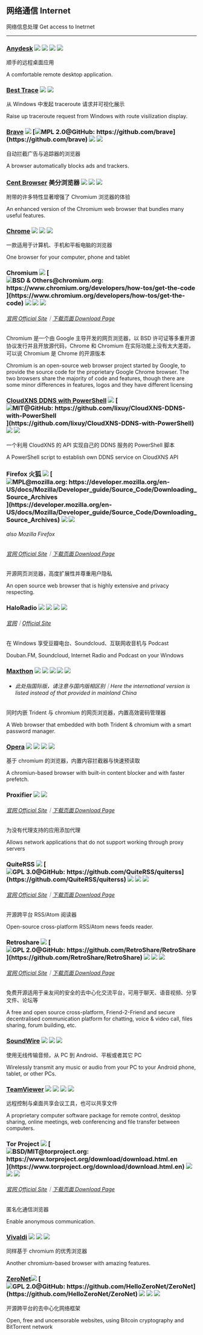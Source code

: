 ## 网络通信   Internet

网络信息处理   Get access to Inetrnet

---

### [Anydesk](http://anydesk.com/) ![](/assets/图片2.png) ![](/assets/earth-globe.png) ![](/assets/usb.png) ![](/assets/multi_platform.png)

顺手的远程桌面应用

A comfortable remote desktop application.

### [Best Trace](https://www.ipip.net/download.html) ![](/assets/图片2.png) ![](/assets/china.png)

从 Windows 中发起 traceroute 请求并可视化展示

Raise up traceroute request from Windows with route visilization display.

### [**Brave**](https://www.brave.com/) ![](/assets/图片2.png) [![](/assets/open-source-icon.png "MPL 2.0@GitHub: https://github.com/brave")](https://github.com/brave) ![](/assets/earth-globe.png) ![](/assets/multi_platform.png)

自动拦截广告与追踪器的浏览器

A browser automatically blocks ads and trackers.

### [Cent Browser](http://www.centbrowser.com/) 美分浏览器 ![](/assets/图片2.png) ![](/assets/earth-globe.png) ![](/assets/usb.png)

附带的许多特性显著增强了 Chromium 浏览器的体验

An enhanced version of the Chromium web browser that bundles many useful features.

### [Chrome](https://dl.google.com) ![](/assets/图片2.png) ![](/assets/earth-globe.png) ![](/assets/multi_platform.png)

一款适用于计算机、手机和平板电脑的浏览器

One browser for your computer, phone and tablet

### Chromium ![](/assets/图片2.png) [![](/assets/open-source-icon.png "BSD & Others@chromium.org: https://www.chromium.org/developers/how-tos/get-the-code")](https://www.chromium.org/developers/how-tos/get-the-code) ![](/assets/earth-globe.png) ![](/assets/usb.png) ![](/assets/multi_platform.png)

###### [官网 Official Site](https://www.chromium.org/Home)｜[下载页面 Download Page](https://www.chromium.org/getting-involved/download-chromium)

Chromium 是一个由 Google 主导开发的网页浏览器，以 BSD 许可证等多重开源协议发行并且开放源代码，Chrome 和 Chromium 在实际功能上没有太大差距，可以说 Chromium 是 Chrome 的开源版本

Chromium is an open-source web browser project started by Google, to provide the source code for the proprietary Google Chrome browser. The two browsers share the majority of code and features, though there are some minor differences in features, logos and they have different licensing

### [CloudXNS DDNS with PowerShell](https://03k.org/cloudxns-api-ddns.html) ![](/assets/图片2.png) [![](/assets/open-source-icon.png "MIT@GitHub: https://github.com/lixuy/CloudXNS-DDNS-with-PowerShell")](https://github.com/lixuy/CloudXNS-DDNS-with-PowerShell) ![](/assets/united-states.png) ![](/assets/usb.png)

一个利用 CloudXNS 的 API 实现自己的 DDNS 服务的 PowerShell 脚本

A PowerShell script to establish own DDNS service on CloudXNS API

### Firefox 火狐 ![](/assets/图片2.png) [![](/assets/open-source-icon.png "MPL@mozilla.org: https://developer.mozilla.org/en-US/docs/Mozilla/Developer_guide/Source_Code/Downloading_Source_Archives")](https://developer.mozilla.org/en-US/docs/Mozilla/Developer_guide/Source_Code/Downloading_Source_Archives) ![](/assets/earth-globe.png) ![](/assets/multi_platform.png)

###### also Mozilla Firefox

###### [官网 Official Site](https://www.mozilla.org)｜[下载页面 Download Page](https://www.mozilla.org/en-US/firefox/all/)

开源网页浏览器，高度扩展性并尊重用户隐私

An open source web browser that is highly extensive and privacy respecting.

### HaloRadio ![](/assets/图片2.png) ![](/assets/hong-kong.png) ![](/assets/united-states.png) ![](/assets/japan.png)

###### [官网](https://www.icyarrow.com/haloradio/)｜[Official Site](https://www.douban.com/note/561310960/)

在 Windows 享受豆瓣电台、Soundcloud、互联网收音机与 Podcast

Douban.FM, Soundcloud, Internet Radio and Podcast on your Windows

### [Maxthon](http://www.maxthon.com/mx5/) ![](/assets/图片2.png) ![](/assets/china.png) ![](/assets/united-states.png) ![](/assets/usb.png) ![](/assets/multi_platform.png)

* ###### 此处指国际版，请注意与国内版相区别｜Here the international version is listed instead of that provided in mainland China

同时内嵌 Trident 与 chromium 的网页浏览器，内置高效密码管理器

A Web browser that embedded with both Trident & chromium with a smart password manager.

### [Opera](http://www.opera.com/) ![](/assets/图片2.png) ![](/assets/earth-globe.png) ![](/assets/usb.png) ![](/assets/multi_platform.png)

基于 chromium 的浏览器，内置内容拦截器与快速预读取

A chromiun-based browser with built-in content blocker and with faster prefetch.

### Proxifier ![](/assets/united-states.png) ![](/assets/usb.png)

###### [官网 Official Site](http://proxifier.com/)｜[下载页面 Download Page](http://proxifier.com/download.htm)

为没有代理支持的应用添加代理

Allows network applications that do not support working through proxy servers

### QuiteRSS ![](/assets/图片2.png) [![](/assets/open-source-icon.png "GPL 3.0@GitHub: https://github.com/QuiteRSS/quiterss")](https://github.com/QuiteRSS/quiterss) ![](/assets/earth-globe.png) ![](/assets/usb.png) ![](/assets/multi_platform.png)

###### [官网 Official Site](https://quiterss.org/)｜[下载页面 Download Page](https://quiterss.org/en/download)

开源跨平台 RSS/Atom 阅读器

Open-source cross-platform RSS/Atom news feeds reader.

### Retroshare ![](/assets/图片2.png) [![](/assets/open-source-icon.png "GPL 2.0@GitHub: https://github.com/RetroShare/RetroShare")](https://github.com/RetroShare/RetroShare) ![](/assets/earth-globe.png) ![](/assets/usb.png) ![](/assets/multi_platform.png)

###### [官网 Official Site](http://retroshare.net/)｜[下载页面 Download Page](http://retroshare.net/downloads.html)

免费开源适用于亲友间的安全的去中心化交流平台，可用于聊天、语音视频、分享文件、论坛等

A free and open source cross-platform, Friend-2-Friend and secure decentralised communication platform for chatting, voice & video call, files sharing, forum building, etc.

### [SoundWire](http://georgielabs.net/) ![](/assets/图片2.png) ![](/assets/earth-globe.png) ![](/assets/multi_platform.png)

使用无线传输音频，从 PC 到 Android、平板或者其它 PC

Wirelessly transmit any music or audio from your PC to your Android phone, tablet, or other PCs.

### [TeamViewer](http://www.teamviewer.com/) ![](/assets/图片2.png) ![](/assets/earth-globe.png) ![](/assets/usb.png) ![](/assets/multi_platform.png)

远程控制与桌面共享会议工具，也可以共享文件

A proprietary computer software package for remote control, desktop sharing, online meetings, web conferencing and file transfer between computers.

### Tor Project ![](/assets/图片2.png) [![](/assets/open-source-icon.png "BSD/MIT@torproject.org: https://www.torproject.org/download/download.html.en")](https://www.torproject.org/download/download.html.en) ![](/assets/china.png) ![](/assets/united-states.png) ![](/assets/multi_platform.png)

###### [官网 Official Site](https://www.torproject.org/)｜[下载页面 Download Page](https://www.torproject.org/download/download.html.en)

匿名化通信浏览器

Enable anonymous communication.

### [Vivaldi](https://vivaldi.com/) ![](/assets/图片2.png) ![](/assets/earth-globe.png) ![](/assets/multi_platform.png)

同样基于 chromium 的优秀浏览器

Another chromium-based browser with amazing features.

### [ZeroNet](https://zeronet.io/)![](/assets/图片2.png) [![](/assets/open-source-icon.png "GPL 2.0@GitHub: https://github.com/HelloZeroNet/ZeroNet")](https://github.com/HelloZeroNet/ZeroNet) ![](/assets/earth-globe.png) ![](/assets/usb.png) ![](/assets/multi_platform.png)

开源跨平台的去中心化网络框架

Open, free and uncensorable websites, using Bitcoin cryptography and BitTorrent network

